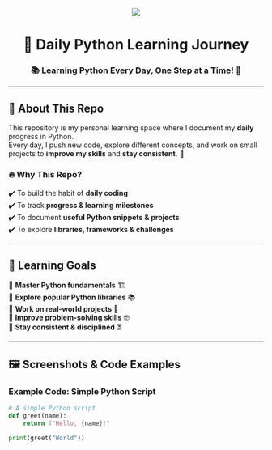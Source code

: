 <!-- Banner -->
<p align="center">
  <img src="https://readme-typing-svg.demolab.com?font=Fira+Code&weight=500&size=25&pause=500&color=F79327&center=true&vCenter=true&width=800&lines=Welcome+to+My+Daily+Python+Learning+Journey!+🐍;Exploring+Python,+One+Day+at+a+Time!+🚀;Consistency+is+Key!+📅" />
</p>

<h1 align="center">🚀 Daily Python Learning Journey</h1>
<h3 align="center">📚 Learning Python Every Day, One Step at a Time! 🐍</h3>

---

## 📌 About This Repo
This repository is my personal learning space where I document my **daily** progress in Python.  
Every day, I push new code, explore different concepts, and work on small projects to **improve my skills** and **stay consistent**. 🚀

### 🔥 **Why This Repo?**
✔️ To build the habit of **daily coding**  
✔️ To track **progress & learning milestones**  
✔️ To document **useful Python snippets & projects**  
✔️ To explore **libraries, frameworks & challenges**  

---

## 🎯 Learning Goals  
🔹 **Master Python fundamentals** 🏗️  
🔹 **Explore popular Python libraries** 📚  
🔹 **Work on real-world projects** 🚀  
🔹 **Improve problem-solving skills** 🤓  
🔹 **Stay consistent & disciplined** ⏳  

---

## 🖼️ Screenshots & Code Examples  

### Example Code: Simple Python Script  
```python
# A simple Python script
def greet(name):
    return f"Hello, {name}!"

print(greet("World"))
